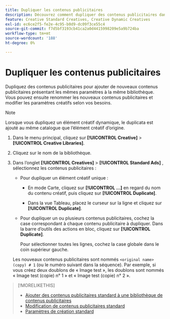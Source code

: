 ```yaml
---
title: Dupliquer les contenus publicitaires
description: Découvrez comment dupliquer des contenus publicitaires dans une bibliothèque de contenus publicitaires.
feature: Creative Standard Creatives, Creative Dynamic Creatives
exl-id: ec6ce2f5-fe2e-4c95-b0d9-dc09f3ce55c4
source-git-commit: f7d5bf3193cb41ca2a0d4415998209e5a9b724ba
workflow-type: tm+mt
source-wordcount: '188'
ht-degree: 0%

---
```


# Dupliquer les contenus publicitaires

Dupliquez des contenus publicitaires pour ajouter de nouveaux contenus publicitaires présentant les mêmes paramètres à la même bibliothèque. Vous pouvez ensuite renommer les nouveaux contenus publicitaires et modifier les paramètres créatifs selon vos besoins.

>[!NOTE]
>
>Lorsque vous dupliquez un élément créatif dynamique, le duplicata est ajouté au même catalogue que l’élément créatif d’origine.

1. Dans le menu principal, cliquez sur **[!UICONTROL Creative]** > **[!UICONTROL Creative Libraries]**.

1. Cliquez sur le nom de la bibliothèque.

1. Dans l’onglet **[!UICONTROL Creatives]** > **[!UICONTROL Standard Ads]** , sélectionnez les contenus publicitaires :

   * Pour dupliquer un élément créatif unique :

      * En mode Carte, cliquez sur **[!UICONTROL ...]** en regard du nom du contenu créatif, puis cliquez sur **[!UICONTROL Duplicate]**.

      * Dans la vue Tableau, placez le curseur sur la ligne et cliquez sur **[!UICONTROL Duplicate]**.

   * Pour dupliquer un ou plusieurs contenus publicitaires, cochez la case correspondant à chaque contenu publicitaire à dupliquer. Dans la barre d’outils des actions en bloc, cliquez sur **[!UICONTROL Duplicate]**.

     Pour sélectionner toutes les lignes, cochez la case globale dans le coin supérieur gauche.

   Les nouveaux contenus publicitaires sont nommés `<original name> (copy) # 1` (ou le numéro suivant dans la séquence). Par exemple, si vous créez deux doublons de « Image test », les doublons sont nommés « Image test (copie) n° 1 » et « Image test (copie) n° 2 ».

<!-- Add to TOC later when this feature is available to users:

>* [Edit dynamic creatives](creative-edit-dynamic.md)
>* [Dynamic ad settings](creative-settings-dynamic.md)
-->

>[!MORELIKETHIS]
>
>* [Ajouter des contenus publicitaires standard à une bibliothèque de contenus publicitaires](creative-add-standard.md)
>* [Modification de contenus publicitaires standard](creative-edit-standard.md)
>* [Paramètres de création standard](creative-settings-standard.md)

